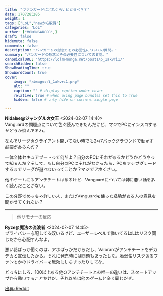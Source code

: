 ```yaml
---
title: "ヴァンガードにどれくらいビビるべき？"
date: 1707285285
weight: 1
tags: ["LoL","newから取得"]
categories: "LoL"
author: ["MOMONGAROBO",]
draft: false
hidemeta: false 
comments: false
description: "バンガードの懸念とその必要性についての質問。"
summary: "バンガードの懸念とその必要性についての質問。"
canonicalURL: "https://lolmomonga.net/posts/p_1akvri1/"
searchHidden: false
ShowReadingTime: true
ShowWordCount: true
cover:
    image: "/images/i_1akvri1.png"
    alt: ""
    caption: "" # display caption under cover
    relative: true # when using page bundles set this to true
    hidden: false # only hide on current single page

---
```

**Nidalee@ジャングルの女王** <2024-02-07 14:40>  
Vanguardの問題点について色々読んできたんだけど、マジでPCにインスコするかどうか悩んでるわ。

なんでリーグのクライアント開いてない時でも24/7バックグラウンドで動かす必要があるんだ？

一体全体セキュアブートって何だよ？自分のPCにそれがあるかどうかどうやって知るんだ？そして、もし自分のPCにそれがなかったら、PCをアップグレードするまでリーグが遊べないってことか？マジでアホくさい。

他のゲームにもアンチチートはあるけど、Vanguardについては特に悪い話を多く読んだことがない。

この分野でめっちゃ詳しい人、またはVanguardを使った経験がある人の意見を聞かせてくれない？  

---

> 他サモナーの反応  

**Ryze@魔法の流浪者** <2024-02-07 14:45>  
プライバシー心配してる奴いるけど、ユーザーレベルで動いてるLoLはリスク同じだから心配すんなよ。

悪い話ばっか聞くのは、アホばっかだからだし、Valorantがアンチチートをデカデカと宣伝したから。それに発売時には問題もあったしな。脆弱性リスクあるファンとかのドライバーを無効にしちまったりしてな。

どっちにしろ、100以上ある他のアンチチートとの唯一の違いは、スタートアップから動いてることだけだ。それ以外は他のゲームと全く同じだぜ。




[出典: Reddit](https://www.reddit.com//r/leagueoflegends/comments/1akvri1/how_concerned_should_we_be_with_vanguard/)
